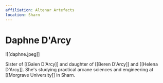 ```yaml
---
affiliation: Altenar Artefacts
location: Sharn
---
```

# Daphne D'Arcy
![[daphne.jpeg]]

Sister of [[Galen D'Arcy]] and daughter of [[Beren D'Arcy]] and [[Helena D'Arcy]]. She's studying practical arcane sciences and engineering at [[Morgrave University]] in Sharn.